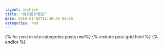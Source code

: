 ```yaml
---
layout: archive
title: "网页设计笔记"
date: 2018-01-02T11:40:45-04:00
categories: rwd
---
```


<div class="tiles">
{% for post in site.categories.posts rwd%}
	{% include post-grid.html %}
{% endfor %}
</div><!-- /.tiles -->
